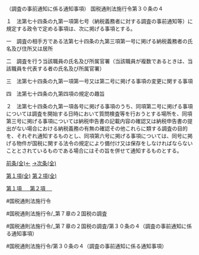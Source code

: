（調査の事前通知に係る通知事項）
国税通則法施行令第３０条の４

１　法第七十四条の九第一項第七号（納税義務者に対する調査の事前通知等）に規定する政令で定める事項は、次に掲げる事項とする。

一　調査の相手方である法第七十四条の九第三項第一号に掲げる納税義務者の氏名及び住所又は居所

二　調査を行う当該職員の氏名及び所属官署（当該職員が複数であるときは、当該職員を代表する者の氏名及び所属官署）

三　法第七十四条の九第一項第一号又は第二号に掲げる事項の変更に関する事項

四　法第七十四条の九第四項の規定の趣旨

２　法第七十四条の九第一項各号に掲げる事項のうち、同項第二号に掲げる事項については調査を開始する日時において質問検査等を行おうとする場所を、同項第三号に掲げる事項については納税申告書の記載内容の確認又は納税申告書の提出がない場合における納税義務の有無の確認その他これらに類する調査の目的を、それぞれ通知するものとし、同項第六号に掲げる事項については、同号に掲げる物件が国税に関する法令の規定により備付け又は保存をしなければならないこととされているものである場合にはその旨を併せて通知するものとする。

[前条(全)←](国税通則法施行＿令＿第３０条の３_.md)    [→次条(全)](国税通則法施行＿令＿第３０条の５_.md)

[第１項(全)](国税通則法施行＿令＿第３０条の４第１項_.md)  [第２項(全)](国税通則法施行＿令＿第３０条の４第２項_.md)  

[第１項 　 ](国税通則法施行＿令＿第３０条の４第１項.md)  [第２項 　 ](国税通則法施行＿令＿第３０条の４第２項.md)  

#国税通則法施行令

#国税通則法施行令/_第７章の２国税の調査

#国税通則法施行令/_第７章の２国税の調査/第３０条の４（調査の事前通知に係る通知事項）

#国税通則法施行令/第３０条の４（調査の事前通知に係る通知事項）

